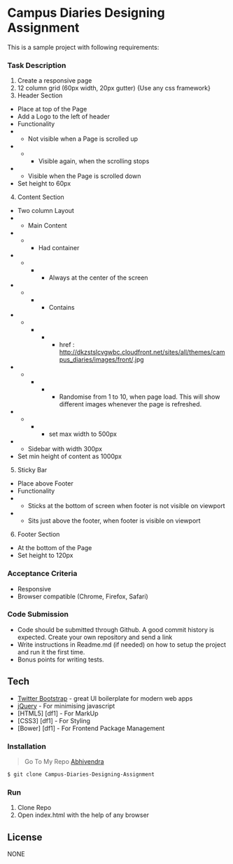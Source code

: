 # Campus Diaries Designing Assignment
This is a sample project with following requirements:
### Task Description
 1. Create a responsive page
2. 12 column grid (60px width, 20px gutter) {Use any css framework}
3. Header Section
- Place at top of the Page
- Add a Logo to the left of header
- Functionality  
- - Not visible when a Page is scrolled up
- - - Visible again, when the scrolling stops
- - Visible when the Page is scrolled down
- Set height to 60px
4. Content Section
- Two column Layout
- - Main Content 
- - - Had container <div class=”img-wrapper”>
- - - - Always at the center of the screen
- - - - Contains <img>
- - - - - href : http://dkzstslcvgwbc.cloudfront.net/sites/all/themes/campus_diaries/images/front/<number>.jpg
 - - - - - Randomise <number> from 1 to 10, when page load. This will show different images whenever the page is refreshed.
- - - - set max width to 500px
- - Sidebar with width 300px
 - Set min height of content as 1000px
5.  Sticky Bar
- Place above Footer
- Functionality
- - Sticks at the bottom of screen when footer is not visible on viewport
- - Sits just above the footer, when footer is visible on viewport
6.  Footer Section
 - At the bottom of the Page
- Set height to 120px


### Acceptance Criteria
- Responsive
- Browser compatible (Chrome, Firefox, Safari)
### Code Submission
- Code should be submitted through Github. A good commit history is expected. Create your own repository and send a link
- Write instructions in Readme.md (if needed) on how to setup the project and run it the first time.
- Bonus points for writing tests.

## Tech
* [Twitter Bootstrap] - great UI boilerplate for modern web apps
* [jQuery] - For minimising javascript
* [HTML5] [df1] - For MarkUp
* [CSS3] [df1] - For Styling
* [Bower] [df1] - For Frontend Package Management

### Installation
> Go To My Repo [Abhivendra]
```sh
$ git clone Campus-Diaries-Designing-Assignment
```
### Run
1. Clone Repo
2. Open index.html with the help of any browser

License
----
NONE

   [Twitter Bootstrap]: <http://twitter.github.com/bootstrap/>
   [jQuery]: <http://jquery.com>
   [Abhivendra]: <https://github.com/Abhivendra/>



